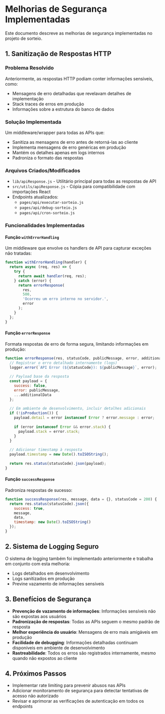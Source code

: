 # Melhorias de Segurança Implementadas

Este documento descreve as melhorias de segurança implementadas no projeto de sorteio.

## 1. Sanitização de Respostas HTTP

### Problema Resolvido
Anteriormente, as respostas HTTP podiam conter informações sensíveis, como:
- Mensagens de erro detalhadas que revelavam detalhes de implementação
- Stack traces de erros em produção
- Informações sobre a estrutura do banco de dados

### Solução Implementada
Um middleware/wrapper para todas as APIs que:
- Sanitiza as mensagens de erro antes de retorná-las ao cliente
- Implementa mensagens de erro genéricas em produção
- Mantém os detalhes apenas em logs internos
- Padroniza o formato das respostas

### Arquivos Criados/Modificados
- `lib/apiResponse.js` - Utilitário principal para todas as respostas de API
- `src/utils/apiResponse.js` - Cópia para compatibilidade com importações React
- Endpoints atualizados:
  - `pages/api/executar-sorteio.js`
  - `pages/api/debug-sorteio.js`
  - `pages/api/cron-sorteio.js`

### Funcionalidades Implementadas

#### Função `withErrorHandling`
Um middleware que envolve os handlers de API para capturar exceções não tratadas:
```javascript
function withErrorHandling(handler) {
  return async (req, res) => {
    try {
      return await handler(req, res);
    } catch (error) {
      return errorResponse(
        res,
        500,
        'Ocorreu um erro interno no servidor.',
        error
      );
    }
  };
}
```

#### Função `errorResponse`
Formata respostas de erro de forma segura, limitando informações em produção:
```javascript
function errorResponse(res, statusCode, publicMessage, error, additionalData = {}) {
  // Registrar o erro detalhado internamente (logs)
  logger.error(`API Error (${statusCode}): ${publicMessage}`, error);
  
  // Payload base da resposta
  const payload = {
    success: false,
    error: publicMessage,
    ...additionalData
  };
  
  // Em ambiente de desenvolvimento, incluir detalhes adicionais
  if (!isProduction()) {
    payload.detail = error instanceof Error ? error.message : error;
    
    if (error instanceof Error && error.stack) {
      payload.stack = error.stack;
    }
  }
  
  // Adicionar timestamp à resposta
  payload.timestamp = new Date().toISOString();
  
  return res.status(statusCode).json(payload);
}
```

#### Função `successResponse`
Padroniza respostas de sucesso:
```javascript
function successResponse(res, message, data = {}, statusCode = 200) {
  return res.status(statusCode).json({
    success: true,
    message,
    data,
    timestamp: new Date().toISOString()
  });
}
```

## 2. Sistema de Logging Seguro

O sistema de logging também foi implementado anteriormente e trabalha em conjunto com esta melhoria:

- Logs detalhados em desenvolvimento
- Logs sanitizados em produção
- Previne vazamento de informações sensíveis

## 3. Benefícios de Segurança

- **Prevenção de vazamento de informações**: Informações sensíveis não são expostas aos usuários
- **Padronização de respostas**: Todas as APIs seguem o mesmo padrão de resposta
- **Melhor experiência do usuário**: Mensagens de erro mais amigáveis em produção
- **Facilidade de debugging**: Informações detalhadas continuam disponíveis em ambiente de desenvolvimento
- **Rastreabilidade**: Todos os erros são registrados internamente, mesmo quando não expostos ao cliente

## 4. Próximos Passos

- Implementar rate limiting para prevenir abusos nas APIs
- Adicionar monitoramento de segurança para detectar tentativas de acesso não autorizado
- Revisar e aprimorar as verificações de autenticação em todos os endpoints 